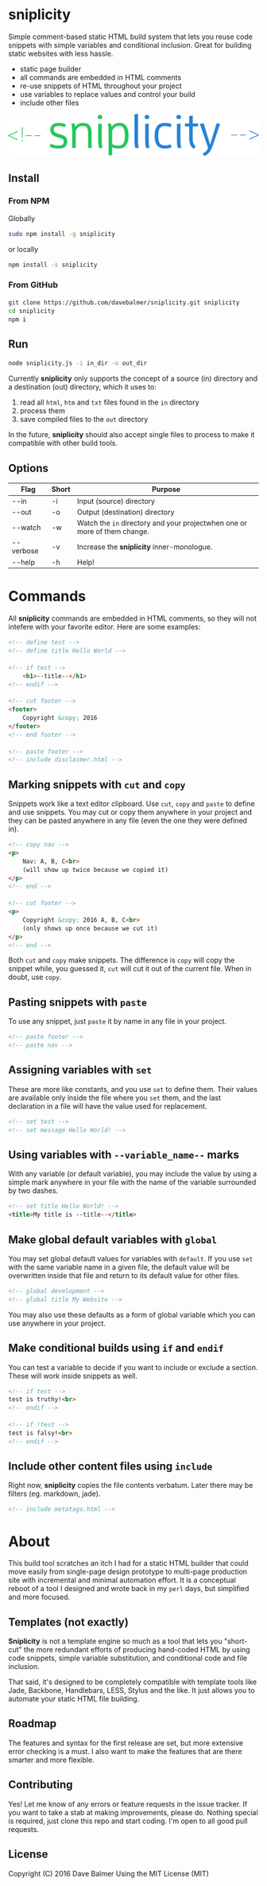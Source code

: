 # sniplicity

Simple comment-based static HTML build system that lets you reuse code snippets with simple variables and conditional inclusion. Great for building static websites with less hassle.

- static page builder
- all commands are embedded in HTML comments
- re-use snippets of HTML throughout your project
- use variables to replace values and control your build
- include other files

![Logo](sniplicity.png)

## Install

### From NPM

Globally

```sh
sudo npm install -g sniplicity
```

or locally

```sh
npm install -s sniplicity
```

### From GitHub

```sh
git clone https://github.com/davebalmer/sniplicity.git sniplicity
cd sniplicity
npm i
```

## Run

```sh
node sniplicity.js -i in_dir -o out_dir
```

Currently **sniplicity** only supports the concept of a source (in) directory and a destination (out) directory, which it uses to:

1. read all `html`, `htm` and `txt` files found in the `in` directory
2. process them
3. save compiled files to the `out` directory

In the future, **sniplicity** should also accept single files to process to make it compatible with other build tools.

## Options

| Flag | Short | Purpose |
|------|-------|---------|
| --in | -i | Input (source) directory |
| --out | -o | Output (destination) directory |
| --watch | -w | Watch the `in` directory and your projectwhen one or more of them change.
| --verbose | -v | Increase the **sniplicity** inner-monologue. |
| --help | -h | Help! |

# Commands

All **sniplicity** commands are embedded in HTML comments, so they will not intefere with your favorite editor. Here are some examples:

```html
<!-- define test -->
<!-- define title Hello World -->

<!-- if test -->
	<h1>--title--</h1>
<!-- endif -->

<!-- cut footer -->
<footer>
	Copyright &copy; 2016
</footer>
<!-- end footer -->

<!-- paste footer -->
<!-- include disclaimer.html -->
```

## Marking snippets with `cut` and `copy`

Snippets work like a text editor clipboard. Use `cut`, `copy` and `paste` to define and use snippets. You may cut or copy them anywhere in your project and they can be pasted anywhere in any file (even the one they were defined in).

```html
<!-- copy nav -->
<p>
	Nav: A, B, C<br>
	(will show up twice because we copied it)
</p>
<!-- end -->

<!-- cut footer -->
<p>
	Copyright &copy; 2016 A, B, C<br>
	(only shows up once because we cut it)
</p>
<!-- end -->
```

Both `cut` and `copy` make snippets. The
difference is `copy` will copy the snippet while, you guessed it, 
`cut` will cut it out of the current file. When in doubt, use `copy`.

## Pasting snippets with `paste`

To use any snippet, just `paste` it by name in any file in your project.

```html
<!-- paste footer -->
<!-- paste nav -->
```

## Assigning variables with `set`

These are more like constants, and you use `set` to define them. Their values are available only inside the file where you `set` them, and the last declaration in a file will have the value used for replacement.

```html
<!-- set test -->
<!-- set message Hello World! -->
```

## Using variables with `--variable_name--` marks

With any variable (or default variable), you may include the value by using a simple mark anywhere in your file with the name of the variable surrounded by two dashes.

```html
<!-- set title Hello World! -->
<title>My title is --title--</title>
```

## Make global default variables with `global`

You may set global default values for variables with `default`. If you use `set` with the same variable name in a given file, the default value will be overwritten inside that file and return to its default value for other files.

```html
<!-- global development -->
<!-- global title My Website -->
```

You may also use these defaults as a form of global variable which you can use anywhere in your project.

## Make conditional builds using `if` and `endif`

You can test a variable to decide if you want to include or exclude
a section. These will work inside snippets as well.

```html
<!-- if test -->
test is truthy!<br>
<!-- endif -->

<!-- if !test -->
test is falsy!<br>
<!-- endif -->
```

## Include other content files using `include`

Right now, **sniplicity** copies the file contents verbatum. Later there may
be filters (eg. markdown, jade).

```html
<!-- include metatags.html -->
```

# About

This build tool scratches an itch I had for a static HTML builder that could move easily from single-page design prototype to multi-page production site with incremental and minimal automation effort. It is a conceptual reboot of a tool I designed and wrote back in my `perl` days, but simplified and more focused.

## Templates (not exactly)

**Sniplicity** is not a template engine so much as a tool that lets you "short-cut" the more redundant efforts of producing hand-coded HTML by using code snippets, simple variable substitution, and conditional code and file inclusion.

That said, it's designed to be completely compatible with template tools like Jade, Backbone, Handlebars, LESS, Stylus and the like. It just allows you to automate your static HTML file building.

## Roadmap

The features and syntax for the first release are set, but more extensive error checking is a must. I also want to make the features that are there smarter and more flexible.

## Contributing

Yes! Let me know of any errors or feature requests in the issue tracker. If you want to take a stab at making improvements, please do. Nothing special is required, just clone this repo and start coding. I'm open to all good pull requests.

## License

Copyright (C) 2016 Dave Balmer
Using the MIT License (MIT)
